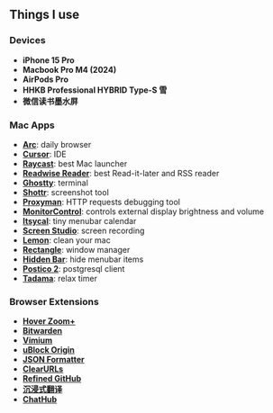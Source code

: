 ## Things I use

### Devices

* **iPhone 15 Pro**
* **Macbook Pro M4 (2024)**
* **AirPods Pro**
* **HHKB Professional HYBRID Type-S 雪**
* **微信读书墨水屏**

### Mac Apps

* **[Arc](https://arc.net)**: daily browser
* **[Cursor](https://www.cursor.com)**: IDE
* **[Raycast](https://raycast.com)**: best Mac launcher
* **[Readwise Reader](https://read.readwise.io)**: best Read-it-later and RSS reader
* **[Ghostty](https://ghostty.zerebos.com)**: terminal
* **[Shottr](https://shottr.cc)**: screenshot tool
* **[Proxyman](https://proxyman.io)**: HTTP requests debugging tool
* **[MonitorControl](https://github.com/MonitorControl/MonitorControl)**: controls external display brightness and volume
* **[Itsycal](https://www.mowglii.com/itsycal/)**: tiny menubar calendar
* **[Screen Studio](https://screen.studio/)**: screen recording
* **[Lemon](https://lemon.qq.com/)**: clean your mac
* **[Rectangle](https://rectangleapp.com/)**: window manager
* **[Hidden Bar](https://github.com/dwarvesf/hidden)**: hide menubar items
* **[Postico 2](https://eggerapps.at/postico2/)**: postgresql client
* **[Tadama](https://apps.apple.com/us/app/tadama-workflow-timer/id1415817706?mt=12)**: relax timer

### Browser Extensions
* **[Hover Zoom+](https://chromewebstore.google.com/detail/hover-zoom+/pccckmaobkjjboncdfnnofkonhgpceea)**
* **[Bitwarden](https://bitwarden.com)**
* **[Vimium](https://chromewebstore.google.com/detail/vimium/dbepggeogbaibhgnhhndojpepiihcmeb)**
* **[uBlock Origin](https://chromewebstore.google.com/detail/cjpalhdlnbpafiamejdnhcphjbkeiagm)**
* **[JSON Formatter](https://chromewebstore.google.com/detail/json-formatter/bcjindcccaagfpapjjmafapmmgkkhgoa)**
* **[ClearURLs](https://clearurls.xyz/)**
* **[Refined GitHub](https://github.com/refined-github/refined-github)**
* **[沉浸式翻译](https://chromewebstore.google.com/detail/immersive-translate-web-p/bpoadfkcbjbfhfodiogcnhhhpibjhbnh)**
* **[ChatHub](https://chathub.gg)**
